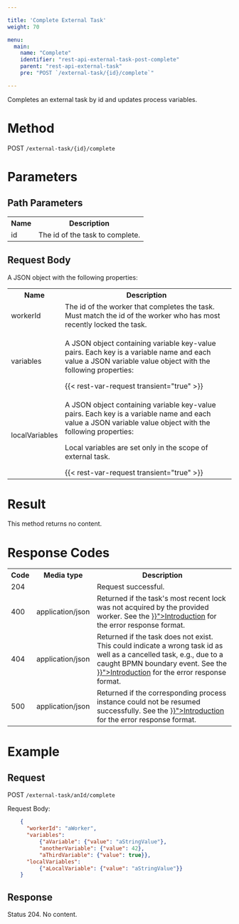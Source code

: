 ```yaml
---

title: 'Complete External Task'
weight: 70

menu:
  main:
    name: "Complete"
    identifier: "rest-api-external-task-post-complete"
    parent: "rest-api-external-task"
    pre: "POST `/external-task/{id}/complete`"

---
```



Completes an external task by id and updates process variables.


# Method

POST `/external-task/{id}/complete`


# Parameters

## Path Parameters

<table class="table table-striped">
  <tr>
    <th>Name</th>
    <th>Description</th>
  </tr>
  <tr>
    <td>id</td>
    <td>The id of the task to complete.</td>
  </tr>
</table>

## Request Body

A JSON object with the following properties:

<table class="table table-striped">
  <tr>
    <th>Name</th>
    <th>Description</th>
  </tr>
  <tr>
    <td>workerId</td>
    <td>The id of the worker that completes the task. Must match the id of the worker who has most recently locked the task.</td>
  </tr>
  <tr>
    <td>variables</td>
    <td><p>A JSON object containing variable key-value pairs. Each key is a variable name and each value a JSON variable value object with the following properties:</p>
    {{< rest-var-request transient="true" >}}</td>
  </tr>
  <tr>
    <td>localVariables</td>
    <td><p>A JSON object containing variable key-value pairs. Each key is a variable name and each value a JSON variable value object with the following properties:</p>
    <p>Local variables are set only in the scope of external task.</p>
    {{< rest-var-request transient="true" >}}</td>
  </tr>
</table>


# Result

This method returns no content.


# Response Codes

<table class="table table-striped">
  <tr>
    <th>Code</th>
    <th>Media type</th>
    <th>Description</th>
  </tr>
  <tr>
    <td>204</td>
    <td></td>
    <td>Request successful.</td>
  </tr>
  <tr>
    <td>400</td>
    <td>application/json</td>
    <td>Returned if the task's most recent lock was not acquired by the provided worker. See the <a href="../../reference/rest/overview/_index.md#error-handling" >}}">Introduction</a> for the error response format.</td>
  </tr>
  <tr>
    <td>404</td>
    <td>application/json</td>
    <td>Returned if the task does not exist. This could indicate a wrong task id as well as a cancelled task, e.g., due to a caught BPMN boundary event. See the <a href="../../reference/rest/overview/_index.md#error-handling" >}}">Introduction</a> for the error response format.</td>
  </tr>
  <tr>
    <td>500</td>
    <td>application/json</td>
    <td>Returned if the corresponding process instance could not be resumed successfully. See the <a href="../../reference/rest/overview/_index.md#error-handling" >}}">Introduction</a> for the error response format.</td>
  </tr>
</table>

# Example

## Request

POST `/external-task/anId/complete`

Request Body:

```json
    {
      "workerId": "aWorker",
      "variables":
          {"aVariable": {"value": "aStringValue"},
          "anotherVariable": {"value": 42},
          "aThirdVariable": {"value": true}},
      "localVariables":
          {"aLocalVariable": {"value": "aStringValue"}}
    }
```

## Response

Status 204. No content.
